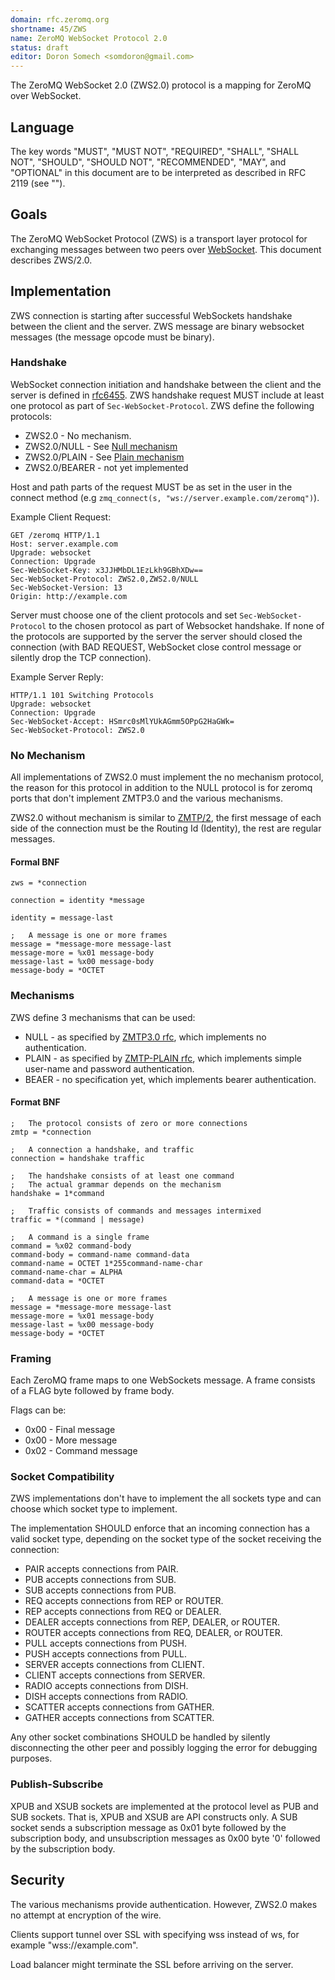 ```yaml
---
domain: rfc.zeromq.org
shortname: 45/ZWS
name: ZeroMQ WebSocket Protocol 2.0
status: draft
editor: Doron Somech <somdoron@gmail.com>
---
```


The ZeroMQ WebSocket 2.0 (ZWS2.0) protocol is a mapping for ZeroMQ over WebSocket.

## Language

The key words "MUST", "MUST NOT", "REQUIRED", "SHALL", "SHALL NOT", "SHOULD", "SHOULD NOT", "RECOMMENDED",  "MAY", and "OPTIONAL" in this document are to be interpreted as described in RFC 2119 (see "[]()").

## Goals

The ZeroMQ WebSocket Protocol (ZWS) is a transport layer protocol for exchanging messages between two peers over [WebSocket](http://tools.ietf.org/html/rfc6455).
This document describes ZWS/2.0.

## Implementation

ZWS connection is starting after successful WebSockets handshake between the client and the server.
ZWS message are binary websocket messages (the message opcode must be binary).

### Handshake

WebSocket connection initiation and handshake between the client and the server is defined in [rfc6455](http://tools.ietf.org/html/rfc6455).
ZWS handshake request MUST include at least one protocol as part of `Sec-WebSocket-Protocol`.
ZWS define the following protocols:
* ZWS2.0 - No mechanism.
* ZWS2.0/NULL - See [Null mechanism](https://rfc.zeromq.org/spec:23/ZMTP/#the-null-security-mechanism)
* ZWS2.0/PLAIN - See [Plain mechanism](https://rfc.zeromq.org/spec:24/ZMTP-PLAIN/)
* ZWS2.0/BEARER - not yet implemented

Host and path parts of the request MUST be as set in the user in the connect method (e.g `zmq_connect(s, "ws://server.example.com/zeromq")`).

Example Client Request:
```
GET /zeromq HTTP/1.1
Host: server.example.com
Upgrade: websocket
Connection: Upgrade
Sec-WebSocket-Key: x3JJHMbDL1EzLkh9GBhXDw==
Sec-WebSocket-Protocol: ZWS2.0,ZWS2.0/NULL
Sec-WebSocket-Version: 13
Origin: http://example.com
```

Server must choose one of the client protocols and set `Sec-WebSocket-Protocol` to the chosen protocol as part of Websocket handshake.
If none of the protocols are supported by the server the server should closed the connection (with BAD REQUEST, WebSocket close control message or silently drop the TCP connection).

Example Server Reply:
```
HTTP/1.1 101 Switching Protocols
Upgrade: websocket
Connection: Upgrade
Sec-WebSocket-Accept: HSmrc0sMlYUkAGmm5OPpG2HaGWk=
Sec-WebSocket-Protocol: ZWS2.0
```

### No Mechanism

All implementations of ZWS2.0 must implement the no mechanism protocol, the reason for this protocol in addition to the NULL protocol is for zeromq ports that don't implement ZMTP3.0 and the various mechanisms.

ZWS2.0 without mechanism is similar to [ZMTP/2](https://rfc.zeromq.org/spec:15/ZMTP/), the first message of each side of the connection must be the Routing Id (Identity), the rest are regular messages.

#### Formal BNF

```
zws = *connection

connection = identity *message

identity = message-last 

;   A message is one or more frames
message = *message-more message-last
message-more = %x01 message-body
message-last = %x00 message-body
message-body = *OCTET
```

### Mechanisms

ZWS define 3 mechanisms that can be used:

* NULL - as specified by [ZMTP3.0 rfc](https://rfc.zeromq.org/spec:23/ZMTP/#the-null-security-mechanism), which implements no authentication.
* PLAIN - as specified by [ZMTP-PLAIN rfc](https://rfc.zeromq.org/spec:24/ZMTP-PLAIN), which implements simple user-name and password authentication.
* BEAER - no specification yet, which implements bearer authentication.

#### Format BNF

```
;   The protocol consists of zero or more connections
zmtp = *connection

;   A connection a handshake, and traffic
connection = handshake traffic

;   The handshake consists of at least one command
;   The actual grammar depends on the mechanism
handshake = 1*command

;   Traffic consists of commands and messages intermixed
traffic = *(command | message)

;   A command is a single frame
command = %x02 command-body
command-body = command-name command-data
command-name = OCTET 1*255command-name-char
command-name-char = ALPHA
command-data = *OCTET

;   A message is one or more frames
message = *message-more message-last
message-more = %x01 message-body
message-last = %x00 message-body
message-body = *OCTET
```

### Framing

Each ZeroMQ frame maps to one WebSockets message. A frame consists of a FLAG byte followed by frame body.

Flags can be:
* 0x00 - Final message
* 0x00 - More message
* 0x02 - Command message 

### Socket Compatibility

ZWS implementations don't have to implement the all sockets type and can choose which socket type to implement.

The implementation SHOULD enforce that an incoming connection has a valid socket type, depending on the socket type of the socket receiving the connection:

* PAIR accepts connections from PAIR.
* PUB accepts connections from SUB.
* SUB accepts connections from PUB.
* REQ accepts connections from REP or ROUTER.
* REP accepts connections from REQ or DEALER.
* DEALER accepts connections from REP, DEALER, or ROUTER.
* ROUTER accepts connections from REQ, DEALER, or ROUTER.
* PULL accepts connections from PUSH.
* PUSH accepts connections from PULL.
* SERVER accepts connections from CLIENT.
* CLIENT accepts connections from SERVER.
* RADIO accepts connections from DISH.
* DISH accepts connections from RADIO.
* SCATTER accepts connections from GATHER.
* GATHER accepts connections from SCATTER.

Any other socket combinations SHOULD be handled by silently disconnecting the other peer and possibly logging the error for debugging purposes.

### Publish-Subscribe

XPUB and XSUB sockets are implemented at the protocol level as PUB and SUB sockets. That is, XPUB and XSUB are API constructs only.
A SUB socket sends a subscription message as 0x01 byte followed by the subscription body, and unsubscription messages as 0x00 byte '0' followed by the subscription body.

## Security

The various mechanisms provide authentication. 
However, ZWS2.0 makes no attempt at encryption of the wire.

Clients support tunnel over SSL with specifying wss instead of ws, for example "wss://example.com".

Load balancer might terminate the SSL before arriving on the server.